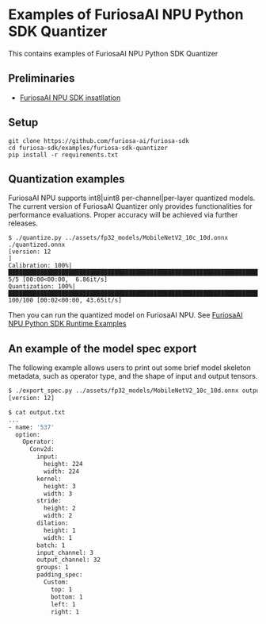 # Examples of FuriosaAI NPU Python SDK Quantizer

This contains examples of FuriosaAI NPU Python SDK Quantizer

## Preliminaries
* [FuriosaAI NPU SDK insatllation](https://furiosa-ai.github.io/renegade-manual/sdk/latest/ko/installation/index.html)

## Setup
```
git clone https://github.com/furiosa-ai/furiosa-sdk
cd furiosa-sdk/examples/furiosa-sdk-quantizer
pip install -r requirements.txt
```

## Quantization examples

FuriosaAI NPU supports int8|uint8 per-channel|per-layer quantized models. The current version 
of FuriosaAI Quantizer only provides functionalities for performance evaluations.
Proper accuracy will be achieved via further releases.

```
$ ./quantize.py ../assets/fp32_models/MobileNetV2_10c_10d.onnx ./quantized.onnx
[version: 12
]
Calibration: 100%|█████████████████████████████████████████████████████████████████████████████████████████████████████████████████████████████████████████████████████████████████████| 5/5 [00:00<00:00,  6.86it/s]
Quantization: 100%|████████████████████████████████████████████████████████████████████████████████████████████████████████████████████████████████████████████████████████████████| 100/100 [00:02<00:00, 43.65it/s]
```

Then you can run the quantized model on FuriosaAI NPU. See [FuriosaAI NPU Python SDK Runtime Examples](../furiosa-sdk-runtime)

## An example of the model spec export

The following example allows users to print out some brief model skeleton metadata, such as operator type, and the shape of input and output tensors.

```sh
$ ./export_spec.py ../assets/fp32_models/MobileNetV2_10c_10d.onnx output.txt
[version: 12]

$ cat output.txt
...
- name: '537'
  option:
    Operator:
      Conv2d:
        input:
          height: 224
          width: 224
        kernel:
          height: 3
          width: 3
        stride:
          height: 2
          width: 2
        dilation:
          height: 1
          width: 1
        batch: 1
        input_channel: 3
        output_channel: 32
        groups: 1
        padding_spec:
          Custom:
            top: 1
            bottom: 1
            left: 1
            right: 1
```
